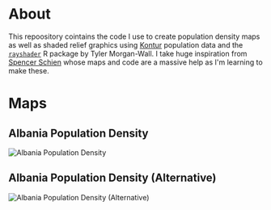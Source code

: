 # About
This repoository cointains the code I use to create population density maps as well as shaded relief graphics using [Kontur](https://www.kontur.io/geospatial-datasets-catalog/) population data and the [`rayshader`](https://www.rayshader.com/) R package by Tyler Morgan-Wall. I take huge inspiration from [Spencer Schien](https://github.com/Pecners) whose maps and code are a massive help as I'm learning to make these.

# Maps
## Albania Population Density
![Albania Population Density](images_small/albania_population_density_2.png)

## Albania Population Density (Alternative)
![Albania Population Density (Alternative)](images_small/albania_population_density_3.png)
